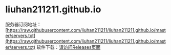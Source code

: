 # liuhan211211.github.io

服务器订阅地址：[https://raw.githubusercontent.com/liuhan211211/liuhan211211.github.io/master/servers.txt](https://raw.githubusercontent.com/liuhan211211/liuhan211211.github.io/master/servers.txt)
软件下载：[请访问Releases页面](https://github.com/liuhan211211/liuhan211211.github.io/releases)
